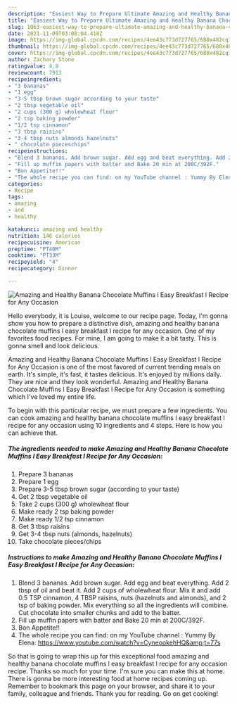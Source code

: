 ```yaml
---
description: "Easiest Way to Prepare Ultimate Amazing and Healthy Banana Chocolate Muffins l Easy Breakfast l Recipe for Any Occasion"
title: "Easiest Way to Prepare Ultimate Amazing and Healthy Banana Chocolate Muffins l Easy Breakfast l Recipe for Any Occasion"
slug: 1063-easiest-way-to-prepare-ultimate-amazing-and-healthy-banana-chocolate-muffins-l-easy-breakfast-l-recipe-for-any-occasion
date: 2021-11-09T03:08:04.418Z
image: https://img-global.cpcdn.com/recipes/4ee43c773d727765/680x482cq70/amazing-and-healthy-banana-chocolate-muffins-l-easy-breakfast-l-recipe-for-any-occasion-recipe-main-photo.jpg
thumbnail: https://img-global.cpcdn.com/recipes/4ee43c773d727765/680x482cq70/amazing-and-healthy-banana-chocolate-muffins-l-easy-breakfast-l-recipe-for-any-occasion-recipe-main-photo.jpg
cover: https://img-global.cpcdn.com/recipes/4ee43c773d727765/680x482cq70/amazing-and-healthy-banana-chocolate-muffins-l-easy-breakfast-l-recipe-for-any-occasion-recipe-main-photo.jpg
author: Zachary Stone
ratingvalue: 4.8
reviewcount: 7913
recipeingredient:
- "3 bananas"
- "1 egg"
- "3-5 tbsp brown sugar according to your taste"
- "2 tbsp vegetable oil"
- "2 cups (300 g) wholewheat flour"
- "2 tsp baking powder"
- "1/2 tsp cinnamon"
- "3 tbsp raisins"
- "3-4 tbsp nuts almonds hazelnuts"
- " chocolate pieceschips"
recipeinstructions:
- "Blend 3 bananas. Add brown sugar. Add egg and beat everything. Add 2 tbsp of oil and beat it. Add 2 cups of wholewheat flour. Mix it and add 0.5 TSP cinnamon, 4 TBSP raisins, nuts (hazelnuts and almonds), and 2 tsp of baking powder. Mix everything so all the ingredients will combine. Cut chocolate into smaller chunks and add to the batter."
- "Fill up muffin papers with batter and Bake 20 min at 200C/392F."
- "Bon Appetite!!"
- "The whole recipe you can find: on my YouTube channel : Yummy By Elena: https://www.youtube.com/watch?v=CyneookehHQ&amp;t=77s"
categories:
- Recipe
tags:
- amazing
- and
- healthy

katakunci: amazing and healthy 
nutrition: 146 calories
recipecuisine: American
preptime: "PT40M"
cooktime: "PT33M"
recipeyield: "4"
recipecategory: Dinner

---
```



![Amazing and Healthy Banana Chocolate Muffins l Easy Breakfast l Recipe for Any Occasion](https://img-global.cpcdn.com/recipes/4ee43c773d727765/680x482cq70/amazing-and-healthy-banana-chocolate-muffins-l-easy-breakfast-l-recipe-for-any-occasion-recipe-main-photo.jpg)

Hello everybody, it is Louise, welcome to our recipe page. Today, I'm gonna show you how to prepare a distinctive dish, amazing and healthy banana chocolate muffins l easy breakfast l recipe for any occasion. One of my favorites food recipes. For mine, I am going to make it a bit tasty. This is gonna smell and look delicious.

Amazing and Healthy Banana Chocolate Muffins l Easy Breakfast l Recipe for Any Occasion is one of the most favored of current trending meals on earth. It's simple, it's fast, it tastes delicious. It's enjoyed by millions daily. They are nice and they look wonderful. Amazing and Healthy Banana Chocolate Muffins l Easy Breakfast l Recipe for Any Occasion is something which I've loved my entire life.




To begin with this particular recipe, we must prepare a few ingredients. You can cook amazing and healthy banana chocolate muffins l easy breakfast l recipe for any occasion using 10 ingredients and 4 steps. Here is how you can achieve that.

<!--inarticleads1-->

##### The ingredients needed to make Amazing and Healthy Banana Chocolate Muffins l Easy Breakfast l Recipe for Any Occasion:

1. Prepare 3 bananas
1. Prepare 1 egg
1. Prepare 3-5 tbsp brown sugar (according to your taste)
1. Get 2 tbsp vegetable oil
1. Take 2 cups (300 g) wholewheat flour
1. Make ready 2 tsp baking powder
1. Make ready 1/2 tsp cinnamon
1. Get 3 tbsp raisins
1. Get 3-4 tbsp nuts (almonds, hazelnuts)
1. Take  chocolate pieces/chips




<!--inarticleads2-->

##### Instructions to make Amazing and Healthy Banana Chocolate Muffins l Easy Breakfast l Recipe for Any Occasion:

1. Blend 3 bananas. Add brown sugar. Add egg and beat everything. Add 2 tbsp of oil and beat it. Add 2 cups of wholewheat flour. Mix it and add 0.5 TSP cinnamon, 4 TBSP raisins, nuts (hazelnuts and almonds), and 2 tsp of baking powder. Mix everything so all the ingredients will combine. Cut chocolate into smaller chunks and add to the batter.
1. Fill up muffin papers with batter and Bake 20 min at 200C/392F.
1. Bon Appetite!!
1. The whole recipe you can find: on my YouTube channel : Yummy By Elena: https://www.youtube.com/watch?v=CyneookehHQ&amp;t=77s




So that is going to wrap this up for this exceptional food amazing and healthy banana chocolate muffins l easy breakfast l recipe for any occasion recipe. Thanks so much for your time. I'm sure you can make this at home. There is gonna be more interesting food at home recipes coming up. Remember to bookmark this page on your browser, and share it to your family, colleague and friends. Thank you for reading. Go on get cooking!
